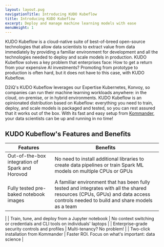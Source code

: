 ```yaml
---
layout: layout.pug
navigationTitle: Introducing KUDO Kubeflow
title: Introducing KUDO Kubeflow
excerpt: Deploy and manage machine learning models with ease
menuWeight: 1
---
```

KUDO Kubeflow is a cloud-native suite of best-of-breed open-source technologies that allow data scientists to extract value from data immediately by providing a familiar environment for development and all the technologies needed to deploy and scale models in production. KUDO Kubeflow solves a key problem that enterprises face: How to get a return from your expensive AI investments? Promoting from prototype to production is often hard, but it does not have to this case, with KUDO Kubeflow.

D2iQ's KUDO Kubeflow leverages our Expertise Kubernetes, Konvoy, so companies can run their machine learning workloads anywhere: in the cloud, on-premise, or in hybrid environments.
KUDO Kubeflow is an opinionated distribution based on Kubeflow: everything you need to train, deploy, and scale models is packaged and tested, so you can rest assured that it works out of the box. With its fast and easy setup from [Kommander](https://docs.d2iq.com/ksphere/kommander/), your data scientists can be up and running in no time!

## KUDO Kubeflow's Features and Benefits

| **Features**                                      | **Benefits**                                                 |
| ------------------------------------------------- | ------------------------------------------------------------ |
| Out-of-the-box integration of Spark and Horovod   | No need to install additional libraries to create data pipelines or train Spark ML models on multiple CPUs or GPUs |
| Fully tested pre-baked notebook images            | A familiar environment that has been fully tested and integrates with all the shared resources (CPUs, GPUs) and data access controls needed to build and share models as a team |
 |
| Train, tune, and deploy from a Jupyter notebook   | No context switching or credentials and CLI tools on individuals' laptops    |
| Enterprise-grade security controls and profiles   | Multi-tenancy? No problem!                                      |
| Two-click installation from Kommander             | Faster ROI. Focus on what's important: data science             |
